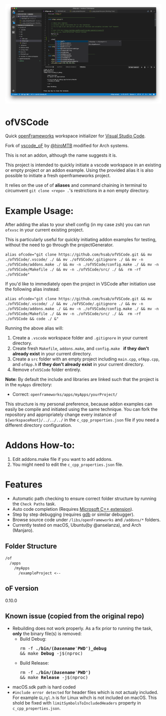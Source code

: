 
![Screenshot](.readme/image.png)

# ofVSCode

Quick [openFrameworks](https://openframeworks.cc/) workspace initializer for [Visual Studio Code](https://code.visualstudio.com/).

Fork of [vscode_oF](https://github.com/hiroMTB/vscode_oF) by [@hiroMTB](https://github.com/hiroMTB) modified for Arch systems.

This is not an addon, although the name suggests it is.

This project is intended to quickly initiate a vscode workspace in an existing or empty project or an addon example.
Using the provided alias it is also possible to initiate a fresh openframeworks project.

It relies on the use of of **aliases** and command chaining in terminal to circumvent `git clone <repo> .`'s restrictions in a non empty directory.
  

# Example Usage:

After adding the alias to your shell config (in my case zsh) you can run `ofxvsc` in your current existing project.

This is particularly useful for quickly initiating addon examples for testing, without the need to go through the projectGenerator.

```
alias ofcode="git clone https://github.com/hsab/ofVSCode.git && mv ./ofVSCode/.vscode/ ./ && mv ./ofVSCode/.gitignore ./ && mv -n ./ofVSCode/addons.make ./ && mv -n ./ofVSCode/config.make ./ && mv -n ./ofVSCode/Makefile ./ && mv -n ./ofVSCode/src/ ./ &&  rm -rf ./ofVSCode"
```

If you'd like to immediately open the project in VSCode after initiation use the following alias instead:
```
alias ofcode="git clone https://github.com/hsab/ofVSCode.git && mv ./ofVSCode/.vscode/ ./ && mv ./ofVSCode/.gitignore ./ && mv -n ./ofVSCode/addons.make ./ && mv -n ./ofVSCode/config.make ./ && mv -n ./ofVSCode/Makefile ./ && mv -n ./ofVSCode/src/ ./ &&  rm -rf ./ofVSCode && code ./ &"
```


Running the above alias will:
1. Create a `.vscode` workspace folder and `.gitignore` in your current directory.
2. Create fresh `Makefile`, `addons.make`, and `config.make ` **if they don't already exist** in your current directory.
3. Create a `src` folder with an empty project including `main.cpp`, `ofApp.cpp`, and `ofApp.h` **if they don't already exist** in your current directory.
4. Remove `ofxVSCode` folder entirely.


**Note:** By default the include and libraries are linked such that the project is in the `myApps` directory:
- Correct: `openframeworks/apps/myApps/yourProject/`

This structure is my personal preference, because addon examples can easily be compile and initiated using the same technique. You can fork the repository and appropriately change every instance of `${workspaceRoot}/../../../` in the `c_cpp_properties.json` file if you need a different directory configuration.

  

# Addons How-to:
1. Edit addons.make file if you want to add addons.
2. You might need to edit the `c_cpp_properties.json` file.
  
  

# Features
- Automatic path checking to ensure correct folder structure by running the `Check Paths` task.
- Auto code completion (Requires [Microsoft C++ extension](https://code.visualstudio.com/docs/languages/cpp)).
- Step by step debugging (requires [gdb](https://www.gnu.org/software/gdb/) or similar debugger).
- Browse source code under `/libs/openFrameworks` and `/addons/*` folders.
- Currently tested on macOS, Ubuntu(by @anselanza), and Arch (Manjaro).

  
## Folder Structure

```
/of
  /apps
    /myApps
      /exampleProject <--
```

## oF version
0.10.0

  
## Known issue (copied from the original repo)

+ Rebuilding does not work properly. As a fix prior to running the task, **only** the binary file(s) is removed:
  - Build Debug: <pre>rm -f <b>./bin/$(basename '$PWD')_debug</b> && make <b>Debug</b> -j$(nproc)</pre>
  - Build Release: <pre>rm -f <b>./bin/$(basename '$PWD')</b> && make <b>Release</b> -j$(nproc)</pre>
+ macOS.sdk path is hard coded
+ `#include error detected` for header files which is not actualy included. For example `GL/gl.h` is for Linux wihch is not included on macOS. This shold be fixed with `limitSymbolsToIncludedHeaders` property in `c_cpp_properties.json`.

